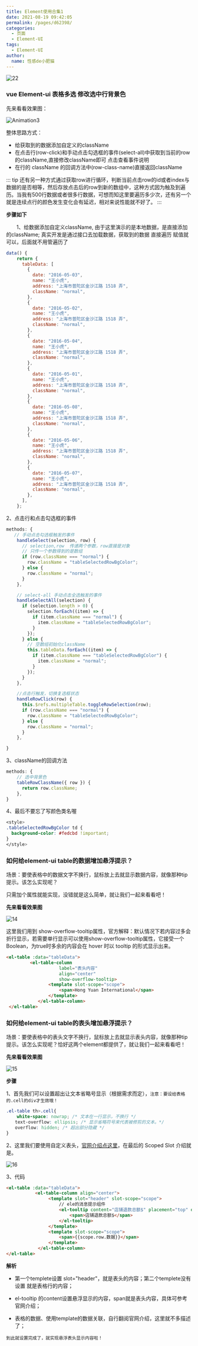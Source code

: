 ```yaml
---
title: Element使用合集1
date: 2021-08-19 09:42:05
permalink: /pages/d62398/
categories:
  - 页面
  - Element-UI
tags:
  - Element-UI
author:
  name: 性感de小肥猫
---
```

![22](https://cdn.jsdelivr.net/gh/Chubby-Duner/image-hosting@master/element-ui/22.jpg)

### vue Element-ui 表格多选 修改选中行背景色

先来看看效果图：

![Animation3](https://cdn.jsdelivr.net/gh/Chubby-Duner/image-hosting@master/element-ui/Animation3.gif)

整体思路方式：
- 给获取到的数据添加自定义的className
- 在点击行(row-click)和手动点击勾选框的事件(select-all)中获取到当前的row的className,直接修改className即可  点击查看事件说明
- 在行的 className 的回调方法中(row-class-name)直接返回className

::: tip 
还有另一种方式通过获取row进行循环，判断当前点击row的id或者index与数据的是否相等，然后存放点击后的row到新的数组中，这种方式因为触及到遍历。当我有500行数据或者很多行数据，可想而知这里要遍历多少次，还有另一个就是连续点行的颜色发生变化会有延迟，相对来说性能就不好了。
:::
  
**步骤如下**

　　1、给数据添加自定义className, 由于这里演示的是本地数据，是直接添加的className; 真实开发是通过接口去加载数据，获取到的数据 直接遍历 赋值就可以，后面就不用管遍历了
  
```js
data() {
    return {
      tableData: [
        {
          date: "2016-05-03",
          name: "王小虎",
          address: "上海市普陀区金沙江路 1518 弄",
          className: "normal",
        },
        {
          date: "2016-05-02",
          name: "王小虎",
          address: "上海市普陀区金沙江路 1518 弄",
          className: "normal",
        },
        {
          date: "2016-05-04",
          name: "王小虎",
          address: "上海市普陀区金沙江路 1518 弄",
          className: "normal",
        },
        {
          date: "2016-05-01",
          name: "王小虎",
          address: "上海市普陀区金沙江路 1518 弄",
          className: "normal",
        },
        {
          date: "2016-05-08",
          name: "王小虎",
          address: "上海市普陀区金沙江路 1518 弄",
          className: "normal",
        },
        {
          date: "2016-05-06",
          name: "王小虎",
          address: "上海市普陀区金沙江路 1518 弄",
          className: "normal",
        },
        {
          date: "2016-05-07",
          name: "王小虎",
          address: "上海市普陀区金沙江路 1518 弄",
          className: "normal",
        },
      ],
    };
```

2、点击行和点击勾选框的事件

```js
methods: { 
   // 手动点击勾选框触发的事件
    handleSelect(selection, row) {
      // selection,row  传递两个参数，row直接是对象
      // 只传一个参数得到的是数组
      if (row.className === "normal") {
        row.className = "tableSelectedRowBgColor";
      } else {
        row.className = "normal";
      }
    },

    // select-all 手动点击全选触发的事件
    handleSelectAll(selection) {
      if (selection.length > 0) {
        selection.forEach((item) => {
          if (item.className === "normal") {
            item.className = "tableSelectedRowBgColor";
          }
        });
      } else {
        // 空数组初始化className
        this.tableData.forEach((item) => {
          if (item.className === "tableSelectedRowBgColor") {
            item.className = "normal";
          }
        });
      }
    },

    //点击行触发，切换复选框状态
    handleRowClick(row) {
      this.$refs.multipleTable.toggleRowSelection(row);
      if (row.className === "normal") {
        row.className = "tableSelectedRowBgColor";
      } else {
        row.className = "normal";
      }
    },

}
```
3、className的回调方法

```js
methods: {
    // 选中背景色
    tableRowClassName({ row }) {
      return row.className;
    },
}
```
4、最后不要忘了写颜色类名喔

```css
<style>
.tableSelectedRowBgColor td {
  background-color: #fedcbd !important;
}
</style>
```
### 如何给element-ui table的数据增加悬浮提示？
场景：要使表格中的数据文字不换行，鼠标放上去就显示数据内容，就像那种tip提示。该怎么实现呢？

只需加个属性就能实现，没错就是这么简单，就让我们一起来看看吧！

**先来看看效果图**

![14](https://cdn.jsdelivr.net/gh/Chubby-Duner/image-hosting@master/element-ui/14.png)

这里我们用到 show-overflow-tooltip属性，官方解释：默认情况下若内容过多会折行显示，若需要单行显示可以使用show-overflow-tooltip属性，它接受一个Boolean，为true时多余的内容会在 hover 时以 tooltip 的形式显示出来。

```html
<el-table :data="tableData">
         <el-table-column
                    label="表头内容"
                    align="center"
                    show-overflow-tooltip>
                <template slot-scope="scope">
                    <span>Hong Yuan International</span>
                </template>
            </el-table-column>
 </el-table>
```
### 如何给element-ui table的表头增加悬浮提示？
场景：要使表格中的表头文字不换行，鼠标放上去就显示表头内容，就像那种tip提示。该怎么实现呢？恰好这两个element都提供了，就让我们一起来看看吧！

**先来看看效果图**

![15](https://cdn.jsdelivr.net/gh/Chubby-Duner/image-hosting@master/element-ui/15.png)

**步骤**

1、首先我们可以设置超出让文本省略号显示（根据需求而定），`注意：要设给表格的.cell的div才生效哦！`

```css
.el-table th>.cell{
    white-space: nowrap; /* 文本在一行显示，不换行 */
　　text-overflow: ellipsis; /* 显示省略符号来代表被修剪的文本。*/
　　overflow: hidden; /* 超出部分隐藏 */
}
```
2、这里我们要使用自定义表头，[官网介绍点这里](https://element.eleme.cn/2.15/#/zh-CN/component/table)，在最后的 Scoped Slot 介绍就是。

![16](https://cdn.jsdelivr.net/gh/Chubby-Duner/image-hosting@master/element-ui/16.png)

3、代码

```html
<el-table :data="tableData">
 　　　　　　<el-table-column align="center">
                <template slot="header" slot-scope="scope">
                    // ele的消息提示组件
                    <el-tooltip content="店铺退款总额$" placement="top" effect="light">
                        <span>店铺退款总额$</span>
                    </el-tooltip>
                </template>
                <template slot-scope="scope">
                    <span>{{scope.row.数据}}</span>
                </template>
            </el-table-column>
</el-table>
```

**解析**

- 第一个templete设置 slot="header"，就是表头的内容；第二个templete没有设置 就是表格行的内容；

- el-tooltip 的content设置悬浮显示的内容，span就是表头内容，具体可参考官网介绍；

- 表格的数据、使用template的数据关联，自行翻阅官网介绍，这里就不多描述了；

`到此就设置完成了，就实现悬浮表头显示内容啦！`